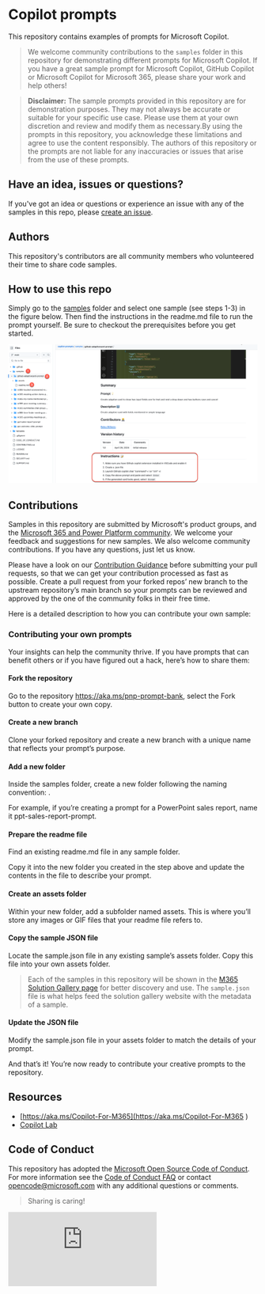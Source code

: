 # Copilot prompts

This repository contains examples of prompts for Microsoft Copilot.

> We welcome community contributions to the `samples` folder in this repository for demonstrating different prompts for Microsoft Copilot. If you have a great sample prompt for Microsoft Copilot, GitHub Copilot or Microsoft Copilot for Microsoft 365, please share your work and help others!

> **Disclaimer:** The sample prompts provided in this repository are for demonstration purposes. They may not always be accurate or suitable for your specific use case. Please use them at your own discretion and review and modify them as necessary.By using the prompts in this repository, you acknowledge these limitations and agree to use the content responsibly. The authors of this repository or the prompts are not liable for any inaccuracies or issues that arise from the use of these prompts.

## Have an idea, issues or questions?

If you've got an idea or questions or experience an issue with any of the samples in this repo, please [create an issue](https://github.com/pnp/copilot-prompts/issues/new).

## Authors

This repository's contributors are all community members who volunteered their time to share code samples.

## How to use this repo

Simply go to the [samples](https://github.com/pnp/copilot-prompts/tree/main/samples) folder and select one sample (see steps 1-3) in the figure below. Then find the instructions in the readme.md file to run the prompt yourself. Be sure to checkout the prerequisites before you get started.

![how to use this repo image](./images/how-to.png)

## Contributions

Samples in this repository are submitted by Microsoft's product groups, and the [Microsoft 365 and Power Platform community](http://aka.ms/m365pnp). We welcome your feedback and suggestions for new samples. We also welcome community contributions. If you have any questions, just let us know.

Please have a look on our [Contribution Guidance](./CONTRIBUTING.md) before submitting your pull requests, so that we can get your contribution processed as fast as possible. Create a pull request from your forked repos’ new branch to the upstream repository’s main branch so your prompts can be reviewed and approved by the one of the community folks in their free time.

Here is a detailed description to how you can contribute your own sample:

### Contributing your own prompts
Your insights can help the community thrive. If you have prompts that can benefit others or if you have figured out a hack, here’s how to share them:

#### Fork the repository
Go to the repository https://aka.ms/pnp-prompt-bank, select the Fork button to create your own copy.

#### Create a new branch
Clone your forked repository and create a new branch with a unique name that reflects your prompt’s purpose.

#### Add a new folder
Inside the samples folder, create a new folder following the naming convention: <apphost-functionality-prompt>.

For example, if you’re creating a prompt for a PowerPoint sales report, name it ppt-sales-report-prompt.

#### Prepare the readme file
Find an existing readme.md file in any sample folder.

Copy it into the new folder you created in the step above and update the contents in the file to describe your prompt.

#### Create an assets folder
Within your new folder, add a subfolder named assets. This is where you’ll store any images or GIF files that your readme file refers to.

#### Copy the sample JSON file
Locate the sample.json file in any existing sample’s assets folder. Copy this file into your own assets folder.

> Each of the samples in this repository will be shown in the [ M365 Solution Gallery page](https://adoption.microsoft.com/en-us/sample-solution-gallery/) for better discovery and use. The `sample.json` file is what helps feed the solution gallery website with the metadata of a sample.

#### Update the JSON file
Modify the sample.json file in your assets folder to match the details of your prompt.


And that’s it! You’re now ready to contribute your creative prompts to the repository.

## Resources
- [https://aka.ms/Copilot-For-M365](https://aka.ms/Copilot-For-M365
)
- [Copilot Lab](https://copilot.cloud.microsoft/prompts)



## Code of Conduct

This repository has adopted the [Microsoft Open Source Code of Conduct](https://opensource.microsoft.com/codeofconduct/). For more information see the [Code of Conduct FAQ](https://opensource.microsoft.com/codeofconduct/faq/) or contact [opencode@microsoft.com](mailto:opencode@microsoft.com) with any additional questions or comments.

> Sharing is caring!

![](https://m365-visitor-stats.azurewebsites.net/copilot-prompts/README.md)
